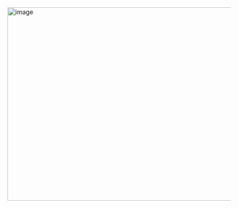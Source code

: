 <img width="918" height="436" alt="image" src="https://github.com/user-attachments/assets/5315e5cd-4b4f-4a91-af40-1c4d2fd9da26" />

